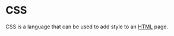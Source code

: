 <h1>CSS</h1>

<p>CSS is a language that can be used to add style to an <a href="/wiki/HTML">HTML</a> page.</p>